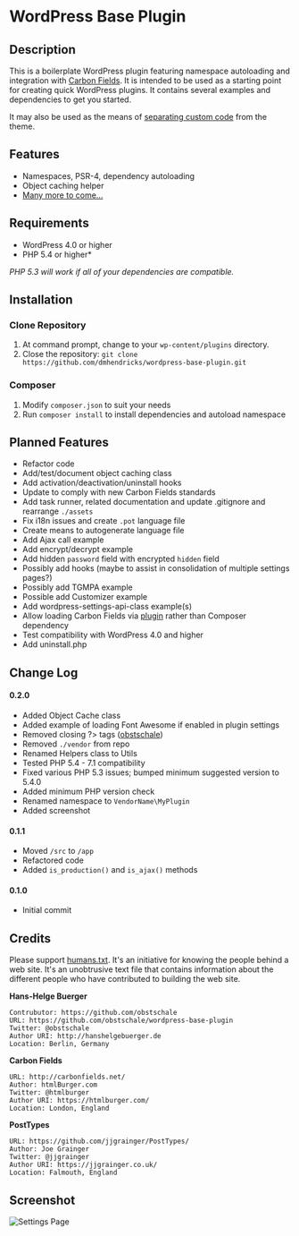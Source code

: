 # WordPress Base Plugin

## Description

This is a boilerplate WordPress plugin featuring namespace autoloading and integration with [Carbon Fields](https://github.com/htmlburger/carbon-fields). It is intended to be used as a starting point for creating quick WordPress plugins. It contains several examples and dependencies to get you started.

It may also be used as the means of [separating custom code](http://www.billerickson.net/core-functionality-plugin/) from the theme.

## Features

* Namespaces, PSR-4, dependency autoloading
* Object caching helper
* [Many more to come...](#planned-features)

## Requirements

* WordPress 4.0 or higher
* PHP 5.4 or higher*

*PHP 5.3 will work if all of your dependencies are compatible.*

## Installation

### Clone Repository

1. At command prompt, change to your `wp-content/plugins` directory.
1. Close the repository: `git clone https://github.com/dmhendricks/wordpress-base-plugin.git`

### Composer

1. Modify `composer.json` to suit your needs
1. Run `composer install` to install dependencies and autoload namespace

## Planned Features

* Refactor code
* Add/test/document object caching class
* Add activation/deactivation/uninstall hooks
* Update to comply with new Carbon Fields standards
* Add task runner, related documentation and update .gitignore and rearrange `./assets`
* Fix i18n issues and create `.pot` language file
* Create means to autogenerate language file
* Add Ajax call example
* Add encrypt/decrypt example
* Add hidden `password` field with encrypted `hidden` field
* Possibly add hooks (maybe to assist in consolidation of multiple settings pages?)
* Possibly add TGMPA example
* Possible add Customizer example
* Add wordpress-settings-api-class example(s)
* Allow loading Carbon Fields via [plugin](https://github.com/dmhendricks/carbon-fields-loader) rather than Composer dependency
* Test compatibility with WordPress 4.0 and higher
* Add uninstall.php

## Change Log

#### 0.2.0

* Added Object Cache class
* Added example of loading Font Awesome if enabled in plugin settings
* Removed closing ?> tags ([obstschale](https://github.com/dmhendricks/wordpress-base-plugin/issues/1))
* Removed `./vendor` from repo
* Renamed Helpers class to Utils
* Tested PHP 5.4 - 7.1 compatibility
* Fixed various PHP 5.3 issues; bumped minimum suggested version to 5.4.0
* Added minimum PHP version check
* Renamed namespace to `VendorName\MyPlugin`
* Added screenshot

#### 0.1.1

* Moved `/src` to `/app`
* Refactored code
* Added `is_production()` and `is_ajax()` methods

#### 0.1.0

* Initial commit

## Credits

Please support [humans.txt](http://humanstxt.org/). It's an initiative for knowing the people behind a web site. It's an unobtrusive text file that contains information about the different people who have contributed to building the web site.

**Hans-Helge Buerger**

	Contrubutor: https://github.com/obstschale
	URL: https://github.com/obstschale/wordpress-base-plugin
	Twitter: @obstschale
	Author URI: http://hanshelgebuerger.de
	Location: Berlin, Germany

**Carbon Fields**

	URL: http://carbonfields.net/
	Author: htmlBurger.com
	Twitter: @htmlburger
	Author URI: https://htmlburger.com/
	Location: London, England

**PostTypes**

	URL: https://github.com/jjgrainger/PostTypes/
	Author: Joe Grainger
	Twitter: @jjgrainger
	Author URI: https://jjgrainger.co.uk/
	Location: Falmouth, England

## Screenshot

![Settings Page](https://raw.githubusercontent.com/dmhendricks/wordpress-base-plugin/master/assets/screenshot-1.png "Settings Page")
